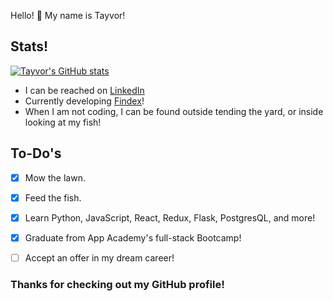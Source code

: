Hello! 👋 
My name is Tayvor! 
## Stats!
[![Tayvor's GitHub stats](https://github-readme-stats.vercel.app/api?username=Tayvor&hide=contribs,stars&theme=dark)](https://github.com/Tayvor/github-readme-stats)

- I can be reached on [LinkedIn](https://www.linkedin.com/in/tayvor-beck-8792a12b9/)
- Currently developing [Findex](https://github.com/Tayvor/Findex)!
- When I am not coding, I can be found outside tending the yard, or inside looking at my fish!

## To-Do's
- [X] Mow the lawn.
- [X] Feed the fish.
- [X] Learn Python, JavaScript, React, Redux, Flask, PostgresQL, and more!
- [X] Graduate from App Academy's full-stack Bootcamp!
- [ ] Accept an offer in my dream career!

  
### Thanks for checking out my GitHub profile!

